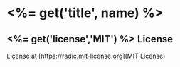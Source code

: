 <%= get('title', name)  %>
==========



## <%= get('license','MIT') %> License
License at [https://radic.mit-license.org](MIT License)
